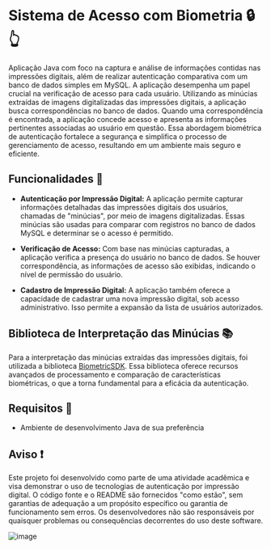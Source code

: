 # Sistema de Acesso com Biometria 🔒👆

Aplicação Java com foco na captura e análise de informações contidas nas impressões digitais, além de realizar autenticação comparativa com um banco de dados simples em MySQL. A aplicação desempenha um papel crucial na verificação de acesso para cada usuário. Utilizando as minúcias extraídas de imagens digitalizadas das impressões digitais, a aplicação busca correspondências no banco de dados. Quando uma correspondência é encontrada, a aplicação concede acesso e apresenta as informações pertinentes associadas ao usuário em questão. Essa abordagem biométrica de autenticação fortalece a segurança e simplifica o processo de gerenciamento de acesso, resultando em um ambiente mais seguro e eficiente.

## Funcionalidades 🚀

- **Autenticação por Impressão Digital:** A aplicação permite capturar informações detalhadas das impressões digitais dos usuários, chamadas de "minúcias", por meio de imagens digitalizadas. Essas minúcias são usadas para comparar com registros no banco de dados MySQL e determinar se o acesso é permitido.

- **Verificação de Acesso:** Com base nas minúcias capturadas, a aplicação verifica a presença do usuário no banco de dados. Se houver correspondência, as informações de acesso são exibidas, indicando o nível de permissão do usuário.

- **Cadastro de Impressão Digital:** A aplicação também oferece a capacidade de cadastrar uma nova impressão digital, sob acesso administrativo. Isso permite a expansão da lista de usuários autorizados.

## Biblioteca de Interpretação das Minúcias 📚

Para a interpretação das minúcias extraídas das impressões digitais, foi utilizada a biblioteca [BiometricSDK](https://sourceforge.net/projects/biometricsdk/). Essa biblioteca oferece recursos avançados de processamento e comparação de características biométricas, o que a torna fundamental para a eficácia da autenticação.

## Requisitos 📝

- Ambiente de desenvolvimento Java de sua preferência

## Aviso ❗

Este projeto foi desenvolvido como parte de uma atividade acadêmica e visa demonstrar o uso de tecnologias de autenticação por impressão digital. O código fonte e o README são fornecidos "como estão", sem garantias de adequação a um propósito específico ou garantia de funcionamento sem erros. Os desenvolvedores não são responsáveis por quaisquer problemas ou consequências decorrentes do uso deste software.

![image](https://user-images.githubusercontent.com/36456794/229405578-2ea5d2ec-b6db-4098-8854-1b3120e03885.png)
